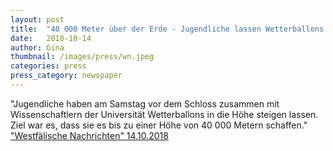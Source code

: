 ```yaml
---
layout: post
title:  "40 000 Meter über der Erde - Jugendliche lassen Wetterballons steigen"
date:   2018-10-14 
author: Gina
thumbnail: /images/press/wn.jpeg
categories: press
press_category: newspaper
---
```

"Jugendliche haben am Samstag vor dem Schloss zusammen mit Wissenschaftlern der Universität Wetterballons in die Höhe steigen lassen. Ziel war es, dass sie es bis zu einer Höhe von 40 000 Metern schaffen."
<a href="https://m.wn.de/Muenster/3513827-Jugendliche-lassen-Wetterballons-steigen-40-000-Meter-ueber-der-Erde" target="_blank">"Westfälische Nachrichten" 14.10.2018</a>
